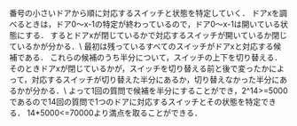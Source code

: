 番号の小さいドアから順に対応するスイッチと状態を特定していく．
ドアxを調べるときは，ドア0～x-1の特定が終わっているので，ドア0～x-1は開いている状態にする．
するとドアxが閉じているかで対応するスイッチが開いているか閉じているかが分かる．\\
最初は残っているすべてのスイッチがドアxと対応する候補である．
これらの候補のうち半分について，スイッチの上下を切り替える．
そのときドアxが閉じているかが，スイッチを切り替える前と後で変ったかによって，対応するスイッチが切り替えた半分にあるか，切り替えなかった半分にあるかが分かる．\\
よって1回の質問で候補を半分にすることができ，2^14>=5000であるので14回の質問で1つのドアに対応するスイッチとその状態を特定できる．
14*5000<=70000より満点を取ることができる．

